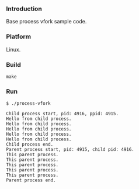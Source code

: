 ### Introduction

Base process vfork sample code.


### Platform

Linux.


### Build

```console
make
```


### Run

```console
$ ./process-vfork

Child process start, pid: 4916, ppid: 4915.
Hello from child process.
Hello from child process.
Hello from child process.
Hello from child process.
Hello from child process.
Child process end.
Parent process start, pid: 4915, child pid: 4916.
This parent process.
This parent process.
This parent process.
This parent process.
This parent process.
Parent process end.
```
